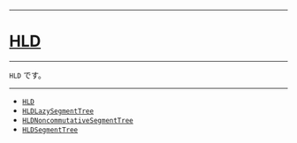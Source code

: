 _____

# [HLD](https://github.com/titan-23/Library_py/tree/main/Graph/HLD)

_____

`HLD` です。

_____

- [`HLD`](./HLD.md)
- [`HLDLazySegmentTree`](./HLDLazySegmentTree.md)
- [`HLDNoncommutativeSegmentTree`](./HLDNoncommutativeSegmentTree.md)
- [`HLDSegmentTree`](./HLDSegmentTree.md)
